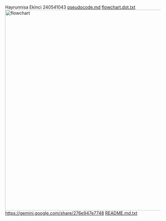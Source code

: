 Hayrunnisa Ekinci
240541043
[pseudocode.md](https://github.com/user-attachments/files/22940700/pseudocode.md)
[flowchart.dot.txt](https://github.com/user-attachments/files/22940794/flowchart.dot.txt)
<img width="2960" height="648" alt="flowchart" src="https://github.com/user-attachments/assets/259ea449-b360-44d8-b224-149a9b5b185f" />
https://gemini.google.com/share/276e947e7748
[README.md.txt](https://github.com/user-attachments/files/22940825/README.md.txt)
